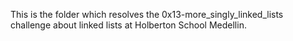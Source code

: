 This is the folder which resolves the 0x13-more_singly_linked_lists challenge about linked lists at Holberton School Medellin.